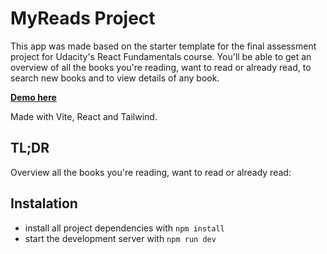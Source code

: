# MyReads Project

This app was made based on the starter template for the final assessment project for Udacity's React Fundamentals course. You'll be able to get an overview of all the books you're reading, want to read or already read, to search new books and to view details of any book.

**<a href="https://ericgruby01.github.io/myreads" target="_blank">Demo here</a>**

Made with Vite, React and Tailwind.

## TL;DR

Overview all the books you're reading, want to read or already read:

## Instalation

* install all project dependencies with `npm install`
* start the development server with `npm run dev`
